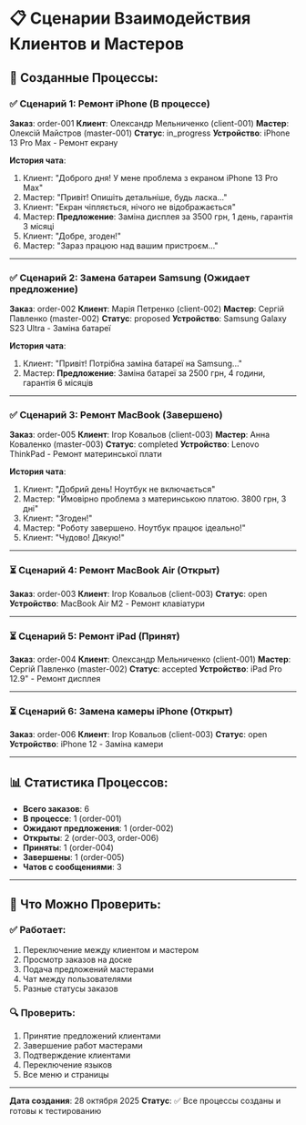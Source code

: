 # 📋 Сценарии Взаимодействия Клиентов и Мастеров

## 🔄 Созданные Процессы:

### ✅ Сценарий 1: Ремонт iPhone (В процессе)
**Заказ**: order-001
**Клиент**: Олександр Мельниченко (client-001)
**Мастер**: Олексій Майстров (master-001)
**Статус**: in_progress
**Устройство**: iPhone 13 Pro Max - Ремонт екрану

**История чата**:
1. Клиент: "Доброго дня! У мене проблема з екраном iPhone 13 Pro Max"
2. Мастер: "Привіт! Опишіть детальніше, будь ласка..."
3. Клиент: "Екран чіпляється, нічого не відображається"
4. Мастер: **Предложение**: Заміна дисплея за 3500 грн, 1 день, гарантія 3 місяці
5. Клиент: "Добре, згоден!"
6. Мастер: "Зараз працюю над вашим пристроєм..."

---

### ✅ Сценарий 2: Замена батареи Samsung (Ожидает предложение)
**Заказ**: order-002
**Клиент**: Марія Петренко (client-002)
**Мастер**: Сергій Павленко (master-002)
**Статус**: proposed
**Устройство**: Samsung Galaxy S23 Ultra - Заміна батареї

**История чата**:
1. Клиент: "Привіт! Потрібна заміна батареї на Samsung..."
2. Мастер: **Предложение**: Заміна батареї за 2500 грн, 4 години, гарантія 6 місяців

---

### ✅ Сценарий 3: Ремонт MacBook (Завершено)
**Заказ**: order-005
**Клиент**: Ігор Ковальов (client-003)
**Мастер**: Анна Коваленко (master-003)
**Статус**: completed
**Устройство**: Lenovo ThinkPad - Ремонт материнської плати

**История чата**:
1. Клиент: "Добрий день! Ноутбук не включається"
2. Мастер: "Ймовірно проблема з материнською платою. 3800 грн, 3 дні"
3. Клиент: "Згоден!"
4. Мастер: "Роботу завершено. Ноутбук працює ідеально!"
5. Клиент: "Чудово! Дякую!"

---

### ⏳ Сценарий 4: Ремонт MacBook Air (Открыт)
**Заказ**: order-003
**Клиент**: Ігор Ковальов (client-003)
**Статус**: open
**Устройство**: MacBook Air M2 - Ремонт клавіатури

---

### ⏳ Сценарий 5: Ремонт iPad (Принят)
**Заказ**: order-004
**Клиент**: Олександр Мельниченко (client-001)
**Мастер**: Сергій Павленко (master-002)
**Статус**: accepted
**Устройство**: iPad Pro 12.9" - Ремонт дисплея

---

### ⏳ Сценарий 6: Замена камеры iPhone (Открыт)
**Заказ**: order-006
**Клиент**: Ігор Ковальов (client-003)
**Статус**: open
**Устройство**: iPhone 12 - Заміна камери

---

## 📊 Статистика Процессов:

- **Всего заказов**: 6
- **В процессе**: 1 (order-001)
- **Ожидают предложения**: 1 (order-002)
- **Открыты**: 2 (order-003, order-006)
- **Приняты**: 1 (order-004)
- **Завершены**: 1 (order-005)
- **Чатов с сообщениями**: 3

---

## 🎯 Что Можно Проверить:

### ✅ Работает:
1. Переключение между клиентом и мастером
2. Просмотр заказов на доске
3. Подача предложений мастерами
4. Чат между пользователями
5. Разные статусы заказов

### 🔍 Проверить:
1. Принятие предложений клиентами
2. Завершение работ мастерами
3. Подтверждение клиентами
4. Переключение языков
5. Все меню и страницы

---

**Дата создания**: 28 октября 2025
**Статус**: ✅ Все процессы созданы и готовы к тестированию

